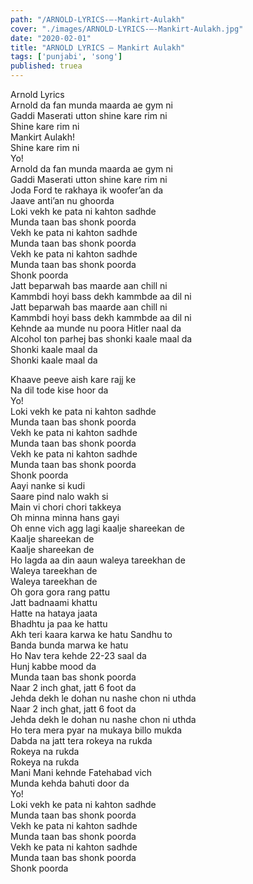 ```yaml
---
path: "/ARNOLD-LYRICS-–-Mankirt-Aulakh"
cover: "./images/ARNOLD-LYRICS-–-Mankirt-Aulakh.jpg"
date: "2020-02-01"
title: "ARNOLD LYRICS – Mankirt Aulakh"
tags: ['punjabi', 'song']
published: truea
---
```

  
Arnold Lyrics  
Arnold da fan munda maarda ae gym ni  
Gaddi Maserati utton shine kare rim ni  
Shine kare rim ni  
Mankirt Aulakh!  
Shine kare rim ni  
Yo!  
Arnold da fan munda maarda ae gym ni  
Gaddi Maserati utton shine kare rim ni  
Joda Ford te rakhaya ik woofer’an da  
Jaave anti’an nu ghoorda  
Loki vekh ke pata ni kahton sadhde  
Munda taan bas shonk poorda  
Vekh ke pata ni kahton sadhde  
Munda taan bas shonk poorda  
Vekh ke pata ni kahton sadhde  
Munda taan bas shonk poorda  
Shonk poorda  
Jatt beparwah bas maarde aan chill ni  
Kammbdi hoyi bass dekh kammbde aa dil ni  
Jatt beparwah bas maarde aan chill ni  
Kammbdi hoyi bass dekh kammbde aa dil ni  
Kehnde aa munde nu poora Hitler naal da  
Alcohol ton parhej bas shonki kaale maal da  
Shonki kaale maal da  
Shonki kaale maal da  
  
  
  
  
  
  
Khaave peeve aish kare rajj ke  
Na dil tode kise hoor da  
Yo!  
Loki vekh ke pata ni kahton sadhde  
Munda taan bas shonk poorda  
Vekh ke pata ni kahton sadhde  
Munda taan bas shonk poorda  
Vekh ke pata ni kahton sadhde  
Munda taan bas shonk poorda  
Shonk poorda  
Aayi nanke si kudi  
Saare pind nalo wakh si  
Main vi chori chori takkeya  
Oh minna minna hans gayi  
Oh enne vich agg lagi kaalje shareekan de  
Kaalje shareekan de  
Kaalje shareekan de  
Ho lagda aa din aaun waleya tareekhan de  
Waleya tareekhan de  
Waleya tareekhan de  
Oh gora gora rang pattu  
Jatt badnaami khattu  
Hatte na hataya jaata  
Bhadhtu ja paa ke hattu  
Akh teri kaara karwa ke hatu Sandhu to  
Banda bunda marwa ke hatu  
Ho Nav tera kehde 22-23 saal da  
Hunj kabbe mood da  
Munda taan bas shonk poorda  
Naar 2 inch ghat, jatt 6 foot da  
Jehda dekh le dohan nu nashe chon ni uthda  
Naar 2 inch ghat, jatt 6 foot da  
Jehda dekh le dohan nu nashe chon ni uthda  
Ho tera mera pyar na mukaya billo mukda  
Dabda na jatt tera rokeya na rukda  
Rokeya na rukda  
Rokeya na rukda  
Mani Mani kehnde Fatehabad vich  
Munda kehda bahuti door da  
Yo!  
Loki vekh ke pata ni kahton sadhde  
Munda taan bas shonk poorda  
Vekh ke pata ni kahton sadhde  
Munda taan bas shonk poorda  
Vekh ke pata ni kahton sadhde  
Munda taan bas shonk poorda  
Shonk poorda  
